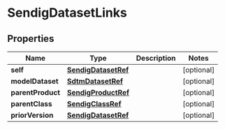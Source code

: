 
# SendigDatasetLinks

## Properties
| Name | Type | Description | Notes |
| ------------ | ------------- | ------------- | ------------- |
| **self** | [**SendigDatasetRef**](SendigDatasetRef.md) |  |  [optional] |
| **modelDataset** | [**SdtmDatasetRef**](SdtmDatasetRef.md) |  |  [optional] |
| **parentProduct** | [**SendigProductRef**](SendigProductRef.md) |  |  [optional] |
| **parentClass** | [**SendigClassRef**](SendigClassRef.md) |  |  [optional] |
| **priorVersion** | [**SendigDatasetRef**](SendigDatasetRef.md) |  |  [optional] |



